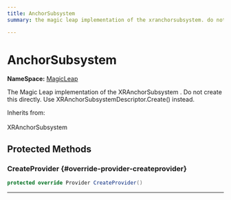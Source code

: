 ```yaml
---
title: AnchorSubsystem
summary: the magic leap implementation of the xranchorsubsystem. do not create this directly. use xranchorsubsystemdescriptor.create instead. 

---
```


# AnchorSubsystem



**NameSpace:** 
[MagicLeap](/versioned_docs/version-31-Aug-2023/unity-api/api/UnityEngine.XR.MagicLeap/UnityEngine.XR.MagicLeap.md) 


The Magic Leap implementation of the  XRAnchorSubsystem . Do not create this directly. Use  XRAnchorSubsystemDescriptor.Create()  instead.   


Inherits from: <br></br>XRAnchorSubsystem




## Protected Methods

### CreateProvider {#override-provider-createprovider}

```csharp
protected override Provider CreateProvider()
```






-----------


